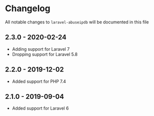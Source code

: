 # Changelog

All notable changes to `laravel-abuseipdb` will be documented in this file

## 2.3.0 - 2020-02-24

- Adding support for Laravel 7
- Dropping support for Laravel 5.8

## 2.2.0 - 2019-12-02

- Added support for PHP 7.4

## 2.1.0 - 2019-09-04

- Added support for Laravel 6
